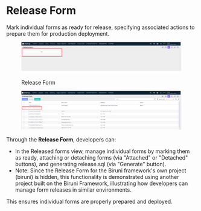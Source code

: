# Release Form

Mark individual forms as ready for release, specifying associated actions to prepare them for production deployment.&#x20;

<figure><img src="../../.gitbook/assets/dev-module/release-form-projects.png" alt=""><figcaption><p>Release Form</p></figcaption></figure>

<figure><img src="../../.gitbook/assets/dev-module/release-form-row-buttons.png" alt=""><figcaption></figcaption></figure>

Through the **Release Form**, developers can:

* In the Released forms view, manage individual forms by marking them as ready, attaching or detaching forms (via "Attached" or "Detached" buttons), and generating release.sql (via "Generate" button).
* Note: Since the Release Form for the Biruni framework's own project (biruni) is hidden, this functionality is demonstrated using another project built on the Biruni Framework, illustrating how developers can manage form releases in similar environments.

This ensures individual forms are properly prepared and deployed.
